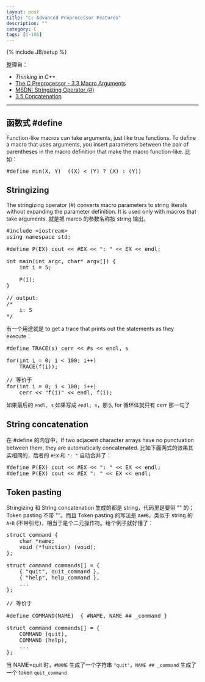 ```yaml
---
layout: post
title: "C: Advanced Preprocessor Features"
description: ""
category: C
tags: [C-101]
---
```

{% include JB/setup %}

整理自：

* _Thinking in C++_
* [The C Preprocessor - 3.3 Macro Arguments](https://gcc.gnu.org/onlinedocs/cpp/Macro-Arguments.html)
* [MSDN: Stringizing Operator (#)](https://msdn.microsoft.com/en-us/library/7e3a913x.aspx)
* [3.5 Concatenation](https://gcc.gnu.org/onlinedocs/cpp/Concatenation.html)

-----

## 函数式 #define

Function-like macros can take arguments, just like true functions. To define a macro that uses arguments, you insert parameters between the pair of parentheses in the macro definition that make the macro function-like. 比如：

<pre class="prettyprint linenums">
#define min(X, Y)  ((X) < (Y) ? (X) : (Y))
</pre>

## Stringizing 

The stringizing operator (#) converts macro parameters to string literals without expanding the parameter definition. It is used only with macros that take arguments. 就是把 marco 的参数名称按 string 输出。

<pre class="prettyprint linenums">
#include &lt;iostream&gt;
using namespace std;

#define P(EX) cout &lt;&lt; #EX &lt;&lt; ": " &lt;&lt; EX &lt;&lt; endl;

int main(int argc, char* argv[]) {
	int i = 5;
	
	P(i);
}

// output:
/* 
	i: 5
*/
</pre>

有一个用途就是 to get a trace that prints out the statements as they execute：

<pre class="prettyprint linenums">
#define TRACE(s) cerr &lt;&lt; #s &lt;&lt; endl, s

for(int i = 0; i < 100; i++)
	TRACE(f(i));

// 等价于	
for(int i = 0; i < 100; i++)
	cerr << "f(i)" << endl, f(i);
</pre>

如果最后的 `endl, s` 如果写成 `endl; s`，那么 for 循环体就只有 cerr 那一句了

## String concatenation

在 #define 的内容中，If two adjacent character arrays have no punctuation between them, they are automatically concatenated. 比如下面两式的效果其实相同的，后者的 `#EX` 和 `": "` 自动合并了：

<pre class="prettyprint linenums">
#define P(EX) cout &lt;&lt; #EX &lt;&lt; ": " &lt;&lt; EX &lt;&lt; endl;
#define P(EX) cout &lt;&lt; #EX ": " &lt;&lt; EX &lt;&lt; endl;
</pre>

## Token pasting

Stringizing 和 String concatenation 生成的都是 string，代码里是要带 "" 的；Token pasting 不带 ""。而且 Token pasting 的写法是 `A##B`，类似于 string 的 `A+B` (不带引号)，相当于是个二元操作符。给个例子就好懂了：

<pre class="prettyprint linenums">
struct command {
	char *name;
	void (*function) (void);
};
 
struct command commands[] = {
	{ "quit", quit_command },
	{ "help", help_command },
	...
};

// 等价于

#define COMMAND(NAME)  { #NAME, NAME ## _command }
     
struct command commands[] = {
	COMMAND (quit),
	COMMAND (help),
	...
};
</pre>

当 NAME=quit 时，`#NAME` 生成了一个字符串 `"quit"`，`NAME ## _command` 生成了一个 token `quit_command`